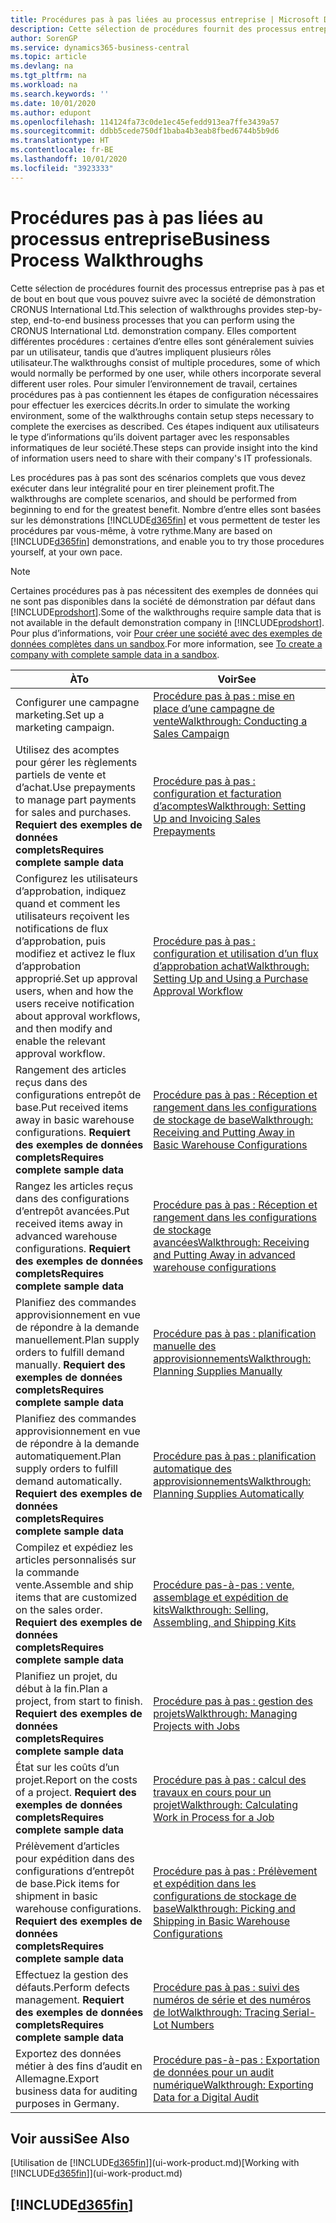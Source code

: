 ```yaml
---
title: Procédures pas à pas liées au processus entreprise | Microsoft Docs
description: Cette sélection de procédures fournit des processus entreprise pas à pas et de bout en bout que vous pouvez suivre avec la société de démonstration CRONUS International Ltd.
author: SorenGP
ms.service: dynamics365-business-central
ms.topic: article
ms.devlang: na
ms.tgt_pltfrm: na
ms.workload: na
ms.search.keywords: ''
ms.date: 10/01/2020
ms.author: edupont
ms.openlocfilehash: 114124fa73c0de1ec45efedd913ea7ffe3439a57
ms.sourcegitcommit: ddbb5cede750df1baba4b3eab8fbed6744b5b9d6
ms.translationtype: HT
ms.contentlocale: fr-BE
ms.lasthandoff: 10/01/2020
ms.locfileid: "3923333"
---
```

# <a name="business-process-walkthroughs"></a><span data-ttu-id="07a0d-103">Procédures pas à pas liées au processus entreprise</span><span class="sxs-lookup"><span data-stu-id="07a0d-103">Business Process Walkthroughs</span></span>

<span data-ttu-id="07a0d-104">Cette sélection de procédures fournit des processus entreprise pas à pas et de bout en bout que vous pouvez suivre avec la société de démonstration CRONUS International Ltd.</span><span class="sxs-lookup"><span data-stu-id="07a0d-104">This selection of walkthroughs provides step-by-step, end-to-end business processes that you can perform using the CRONUS International Ltd. demonstration company.</span></span> <span data-ttu-id="07a0d-105">Elles comportent différentes procédures : certaines d’entre elles sont généralement suivies par un utilisateur, tandis que d’autres impliquent plusieurs rôles utilisateur.</span><span class="sxs-lookup"><span data-stu-id="07a0d-105">The walkthroughs consist of multiple procedures, some of which would normally be performed by one user, while others incorporate several different user roles.</span></span> <span data-ttu-id="07a0d-106">Pour simuler l’environnement de travail, certaines procédures pas à pas contiennent les étapes de configuration nécessaires pour effectuer les exercices décrits.</span><span class="sxs-lookup"><span data-stu-id="07a0d-106">In order to simulate the working environment, some of the walkthroughs contain setup steps necessary to complete the exercises as described.</span></span> <span data-ttu-id="07a0d-107">Ces étapes indiquent aux utilisateurs le type d’informations qu’ils doivent partager avec les responsables informatiques de leur société.</span><span class="sxs-lookup"><span data-stu-id="07a0d-107">These steps can provide insight into the kind of information users need to share with their company's IT professionals.</span></span>  

 <span data-ttu-id="07a0d-108">Les procédures pas à pas sont des scénarios complets que vous devez exécuter dans leur intégralité pour en tirer pleinement profit.</span><span class="sxs-lookup"><span data-stu-id="07a0d-108">The walkthroughs are complete scenarios, and should be performed from beginning to end for the greatest benefit.</span></span> <span data-ttu-id="07a0d-109">Nombre d’entre elles sont basées sur les démonstrations [!INCLUDE[d365fin](includes/d365fin_md.md)] et vous permettent de tester les procédures par vous-même, à votre rythme.</span><span class="sxs-lookup"><span data-stu-id="07a0d-109">Many are based on [!INCLUDE[d365fin](includes/d365fin_md.md)] demonstrations, and enable you to try those procedures yourself, at your own pace.</span></span>  

> [!NOTE]
> <span data-ttu-id="07a0d-110">Certaines procédures pas à pas nécessitent des exemples de données qui ne sont pas disponibles dans la société de démonstration par défaut dans [!INCLUDE[prodshort](includes/prodshort.md)].</span><span class="sxs-lookup"><span data-stu-id="07a0d-110">Some of the walkthroughs require sample data that is not available in the default demonstration company in [!INCLUDE[prodshort](includes/prodshort.md)].</span></span> <span data-ttu-id="07a0d-111">Pour plus d’informations, voir [Pour créer une société avec des exemples de données complètes dans un sandbox](across-how-create-sandbox-environment.md#to-create-a-company-with-complete-sample-data-in-a-sandbox).</span><span class="sxs-lookup"><span data-stu-id="07a0d-111">For more information, see [To create a company with complete sample data in a sandbox](across-how-create-sandbox-environment.md#to-create-a-company-with-complete-sample-data-in-a-sandbox).</span></span>

|<span data-ttu-id="07a0d-112">À</span><span class="sxs-lookup"><span data-stu-id="07a0d-112">To</span></span>|<span data-ttu-id="07a0d-113">Voir</span><span class="sxs-lookup"><span data-stu-id="07a0d-113">See</span></span>|  
|--------|---------|  
|<span data-ttu-id="07a0d-114">Configurer une campagne marketing.</span><span class="sxs-lookup"><span data-stu-id="07a0d-114">Set up a marketing campaign.</span></span>|[<span data-ttu-id="07a0d-115">Procédure pas à pas : mise en place d’une campagne de vente</span><span class="sxs-lookup"><span data-stu-id="07a0d-115">Walkthrough: Conducting a Sales Campaign</span></span>](walkthrough-conducting-a-sales-campaign.md)|  
|<span data-ttu-id="07a0d-116">Utilisez des acomptes pour gérer les règlements partiels de vente et d’achat.</span><span class="sxs-lookup"><span data-stu-id="07a0d-116">Use prepayments to manage part payments for sales and purchases.</span></span> <span data-ttu-id="07a0d-117">**Requiert des exemples de données complets**</span><span class="sxs-lookup"><span data-stu-id="07a0d-117">**Requires complete sample data**</span></span> |[<span data-ttu-id="07a0d-118">Procédure pas à pas : configuration et facturation d’acomptes</span><span class="sxs-lookup"><span data-stu-id="07a0d-118">Walkthrough: Setting Up and Invoicing Sales Prepayments</span></span>](walkthrough-setting-up-and-invoicing-sales-prepayments.md)|  
|<span data-ttu-id="07a0d-119">Configurez les utilisateurs d’approbation, indiquez quand et comment les utilisateurs reçoivent les notifications de flux d’approbation, puis modifiez et activez le flux d’approbation approprié.</span><span class="sxs-lookup"><span data-stu-id="07a0d-119">Set up approval users, when and how the users receive notification about approval workflows, and then modify and enable the relevant approval workflow.</span></span>|[<span data-ttu-id="07a0d-120">Procédure pas à pas : configuration et utilisation d’un flux d’approbation achat</span><span class="sxs-lookup"><span data-stu-id="07a0d-120">Walkthrough: Setting Up and Using a Purchase Approval Workflow</span></span>](walkthrough-setting-up-and-using-a-purchase-approval-workflow.md)|  
|<span data-ttu-id="07a0d-121">Rangement des articles reçus dans des configurations entrepôt de base.</span><span class="sxs-lookup"><span data-stu-id="07a0d-121">Put received items away in basic warehouse configurations.</span></span> <span data-ttu-id="07a0d-122">**Requiert des exemples de données complets**</span><span class="sxs-lookup"><span data-stu-id="07a0d-122">**Requires complete sample data**</span></span>|[<span data-ttu-id="07a0d-123">Procédure pas à pas : Réception et rangement dans les configurations de stockage de base</span><span class="sxs-lookup"><span data-stu-id="07a0d-123">Walkthrough: Receiving and Putting Away in Basic Warehouse Configurations</span></span>](walkthrough-receiving-and-putting-away-in-basic-warehousing.md)|  
|<span data-ttu-id="07a0d-124">Rangez les articles reçus dans des configurations d’entrepôt avancées.</span><span class="sxs-lookup"><span data-stu-id="07a0d-124">Put received items away in advanced warehouse configurations.</span></span> <span data-ttu-id="07a0d-125">**Requiert des exemples de données complets**</span><span class="sxs-lookup"><span data-stu-id="07a0d-125">**Requires complete sample data**</span></span>|[<span data-ttu-id="07a0d-126">Procédure pas à pas : Réception et rangement dans les configurations de stockage avancées</span><span class="sxs-lookup"><span data-stu-id="07a0d-126">Walkthrough: Receiving and Putting Away in advanced warehouse configurations</span></span>](walkthrough-receiving-and-putting-away-in-advanced-warehousing.md)|  
|<span data-ttu-id="07a0d-127">Planifiez des commandes approvisionnement en vue de répondre à la demande manuellement.</span><span class="sxs-lookup"><span data-stu-id="07a0d-127">Plan supply orders to fulfill demand manually.</span></span> <span data-ttu-id="07a0d-128">**Requiert des exemples de données complets**</span><span class="sxs-lookup"><span data-stu-id="07a0d-128">**Requires complete sample data**</span></span>|[<span data-ttu-id="07a0d-129">Procédure pas à pas : planification manuelle des approvisionnements</span><span class="sxs-lookup"><span data-stu-id="07a0d-129">Walkthrough: Planning Supplies Manually</span></span>](walkthrough-planning-supplies-manually.md)|  
|<span data-ttu-id="07a0d-130">Planifiez des commandes approvisionnement en vue de répondre à la demande automatiquement.</span><span class="sxs-lookup"><span data-stu-id="07a0d-130">Plan supply orders to fulfill demand automatically.</span></span> <span data-ttu-id="07a0d-131">**Requiert des exemples de données complets**</span><span class="sxs-lookup"><span data-stu-id="07a0d-131">**Requires complete sample data**</span></span>|[<span data-ttu-id="07a0d-132">Procédure pas à pas : planification automatique des approvisionnements</span><span class="sxs-lookup"><span data-stu-id="07a0d-132">Walkthrough: Planning Supplies Automatically</span></span>](walkthrough-planning-supplies-automatically.md)|  
|<span data-ttu-id="07a0d-133">Compilez et expédiez les articles personnalisés sur la commande vente.</span><span class="sxs-lookup"><span data-stu-id="07a0d-133">Assemble and ship items that are customized on the sales order.</span></span> <span data-ttu-id="07a0d-134">**Requiert des exemples de données complets**</span><span class="sxs-lookup"><span data-stu-id="07a0d-134">**Requires complete sample data**</span></span>|[<span data-ttu-id="07a0d-135">Procédure pas-à-pas : vente, assemblage et expédition de kits</span><span class="sxs-lookup"><span data-stu-id="07a0d-135">Walkthrough: Selling, Assembling, and Shipping Kits</span></span>](walkthrough-selling-assembling-and-shipping-kits.md)|  
|<span data-ttu-id="07a0d-136">Planifiez un projet, du début à la fin.</span><span class="sxs-lookup"><span data-stu-id="07a0d-136">Plan a project, from start to finish.</span></span> <span data-ttu-id="07a0d-137">**Requiert des exemples de données complets**</span><span class="sxs-lookup"><span data-stu-id="07a0d-137">**Requires complete sample data**</span></span>|[<span data-ttu-id="07a0d-138">Procédure pas à pas : gestion des projets</span><span class="sxs-lookup"><span data-stu-id="07a0d-138">Walkthrough: Managing Projects with Jobs</span></span>](walkthrough-managing-projects-with-jobs.md)|  
|<span data-ttu-id="07a0d-139">État sur les coûts d’un projet.</span><span class="sxs-lookup"><span data-stu-id="07a0d-139">Report on the costs of a project.</span></span> <span data-ttu-id="07a0d-140">**Requiert des exemples de données complets**</span><span class="sxs-lookup"><span data-stu-id="07a0d-140">**Requires complete sample data**</span></span>|[<span data-ttu-id="07a0d-141">Procédure pas à pas : calcul des travaux en cours pour un projet</span><span class="sxs-lookup"><span data-stu-id="07a0d-141">Walkthrough: Calculating Work in Process for a Job</span></span>](walkthrough-calculating-work-in-process-for-a-job.md)|  
|<span data-ttu-id="07a0d-142">Prélèvement d’articles pour expédition dans des configurations d’entrepôt de base.</span><span class="sxs-lookup"><span data-stu-id="07a0d-142">Pick items for shipment in basic warehouse configurations.</span></span> <span data-ttu-id="07a0d-143">**Requiert des exemples de données complets**</span><span class="sxs-lookup"><span data-stu-id="07a0d-143">**Requires complete sample data**</span></span>|[<span data-ttu-id="07a0d-144">Procédure pas à pas : Prélèvement et expédition dans les configurations de stockage de base</span><span class="sxs-lookup"><span data-stu-id="07a0d-144">Walkthrough: Picking and Shipping in Basic Warehouse Configurations</span></span>](walkthrough-picking-and-shipping-in-basic-warehousing.md)|  
|<span data-ttu-id="07a0d-145">Effectuez la gestion des défauts.</span><span class="sxs-lookup"><span data-stu-id="07a0d-145">Perform defects management.</span></span> <span data-ttu-id="07a0d-146">**Requiert des exemples de données complets**</span><span class="sxs-lookup"><span data-stu-id="07a0d-146">**Requires complete sample data**</span></span>|[<span data-ttu-id="07a0d-147">Procédure pas à pas : suivi des numéros de série et des numéros de lot</span><span class="sxs-lookup"><span data-stu-id="07a0d-147">Walkthrough: Tracing Serial-Lot Numbers</span></span>](walkthrough-tracing-serial-lot-numbers.md)|
|<span data-ttu-id="07a0d-148">Exportez des données métier à des fins d’audit en Allemagne.</span><span class="sxs-lookup"><span data-stu-id="07a0d-148">Export business data for auditing purposes in Germany.</span></span>|[<span data-ttu-id="07a0d-149">Procédure pas-à-pas : Exportation de données pour un audit numérique</span><span class="sxs-lookup"><span data-stu-id="07a0d-149">Walkthrough: Exporting Data for a Digital Audit</span></span>](LocalFunctionality/Germany/walkthrough-exporting-data-for-a-digital-audit.md)|

## <a name="see-also"></a><span data-ttu-id="07a0d-150">Voir aussi</span><span class="sxs-lookup"><span data-stu-id="07a0d-150">See Also</span></span>

<span data-ttu-id="07a0d-151">[Utilisation de [!INCLUDE[d365fin](includes/d365fin_md.md)]](ui-work-product.md)</span><span class="sxs-lookup"><span data-stu-id="07a0d-151">[Working with [!INCLUDE[d365fin](includes/d365fin_md.md)]](ui-work-product.md)</span></span>  

## [!INCLUDE[d365fin](includes/free_trial_md.md)]  
